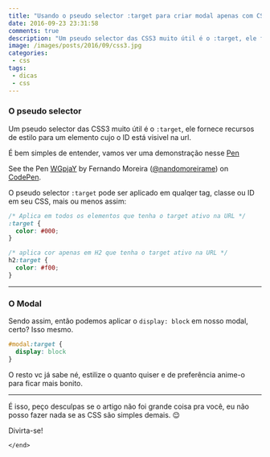 ```yaml
---
title: "Usando o pseudo selector :target para criar modal apenas com CSS"
date: 2016-09-23 23:31:58
comments: true
description: "Um pseudo selector das CSS3 muito útil é o :target, ele fornece recursos de estilo para um elemento cujo o ID está visivel na url"
image: /images/posts/2016/09/css3.jpg
categories:
 - css
tags:
 - dicas
 - css
---
```


### O pseudo selector

Um pseudo selector das CSS3 muito útil é o `:target`, ele fornece recursos de estilo para um elemento cujo o ID está visivel na url.

É bem simples de entender, vamos ver uma demonstração nesse <a href="http://codepen.io/nandomoreirame/details/WGpjaY/" target="_blank">Pen</a>

<p data-height="360" data-theme-id="light" data-slug-hash="WGpjaY" data-default-tab="result" data-user="nandomoreirame" data-embed-version="2" class="codepen">See the Pen <a href="http://codepen.io/nandomoreirame/pen/WGpjaY/">WGpjaY</a> by Fernando Moreira (<a href="http://codepen.io/nandomoreirame">@nandomoreirame</a>) on <a href="http://codepen.io">CodePen</a>.</p>
<script async src="//assets.codepen.io/assets/embed/ei.js"></script>

O pseudo selector `:target` pode ser aplicado em qualqer tag, classe ou ID em seu CSS, mais ou menos assim:

```css
/* Aplica em todos os elementos que tenha o target ativo na URL */
:target {
  color: #000;
}

/* aplica cor apenas em H2 que tenha o target ativo na URL */
h2:target {
  color: #f00;
}
```

---

### O Modal

Sendo assim, então podemos aplicar o `display: block` em nosso modal, certo? Isso mesmo.

```css
#modal:target {
  display: block
}
```

O resto vc já sabe né, estilize o quanto quiser e de preferência anime-o para ficar mais bonito.

---

É isso, peço desculpas se o artigo não foi grande coisa pra você, eu não posso fazer nada se as CSS são simples demais. 😌

Divirta-se!

`</end>`
